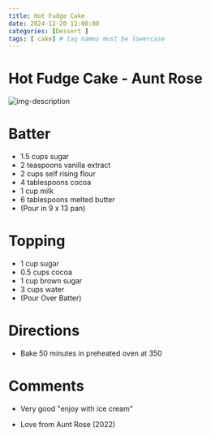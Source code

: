 ```yaml
---
title: Hot Fudge Cake
date: 2024-12-20 12:00:00
categories: [Dessert ] 
tags: [ cake] # tag names must be lowercase
---
```


# Hot Fudge Cake - Aunt Rose 

![img-description](https://pbs.twimg.com/media/GfRHytAXMAA7UC4?format=jpg&name=large)

# Batter
* 1.5 cups sugar
* 2 teaspoons vanilla extract
* 2 cups self rising flour
* 4 tablespoons cocoa
* 1 cup milk
* 6 tablespoons melted butter
* (Pour in 9 x 13 pan)

# Topping
* 1 cup sugar
* 0.5 cups cocoa
* 1 cup brown sugar
* 3 cups water
* (Pour Over Batter)

# Directions
* Bake 50 minutes in preheated oven at 350

# Comments
* Very good "enjoy with ice cream"

* Love from Aunt Rose (2022)